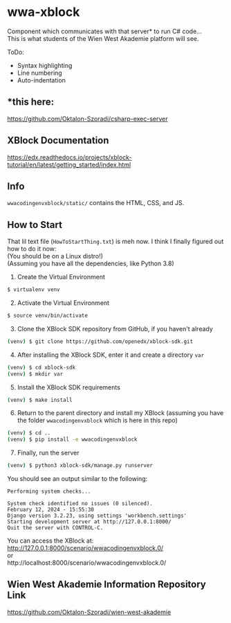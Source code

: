 # wwa-xblock
Component which communicates with that server* to run C# code...  
This is what students of the Wien West Akademie platform will see.

ToDo:
- Syntax highlighting
- Line numbering
- Auto-indentation

## *this here:
https://github.com/Oktalon-Szoradi/csharp-exec-server

## XBlock Documentation
https://edx.readthedocs.io/projects/xblock-tutorial/en/latest/getting_started/index.html

## Info
`wwacodingenvxblock/static/` contains
the HTML, CSS, and JS.  

## How to Start
That lil text file (`HowToStartThing.txt`) is meh now. I think I finally figured out how to do it now:  
(You should be on a Linux distro!)  
(Assuming you have all the dependencies, like Python 3.8)

1. Create the Virtual Environment  
```bash
$ virtualenv venv
```
2. Activate the Virtual Environment
```bash
$ source venv/bin/activate
```
3. Clone the XBlock SDK repository from GitHub, if you haven't already
```bash
(venv) $ git clone https://github.com/openedx/xblock-sdk.git
```
4. After installing the XBlock SDK, enter it and create a directory `var`
```bash
(venv) $ cd xblock-sdk
(venv) $ mkdir var
```
5. Install the XBlock SDK requirements
```bash
(venv) $ make install
```
6. Return to the parent directory and install my XBlock (assuming you have the folder `wwacodingenvxblock` which is here in this repo)
```bash
(venv) $ cd ..
(venv) $ pip install -e wwacodingenvxblock
```
7. Finally, run the server
```bash
(venv) $ python3 xblock-sdk/manage.py runserver
```

You should see an output similar to the following:  
```
Performing system checks...

System check identified no issues (0 silenced).
February 12, 2024 - 15:55:30
Django version 3.2.23, using settings 'workbench.settings'
Starting development server at http://127.0.0.1:8000/
Quit the server with CONTROL-C.
```

You can access the XBlock at:  
http://127.0.0.1:8000/scenario/wwacodingenvxblock.0/  
or  
http://localhost:8000/scenario/wwacodingenvxblock.0/

## Wien West Akademie Information Repository Link
https://github.com/Oktalon-Szoradi/wien-west-akademie
